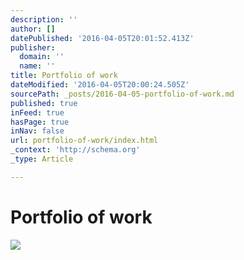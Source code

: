 ```yaml
---
description: ''
author: []
datePublished: '2016-04-05T20:01:52.413Z'
publisher:
  domain: ''
  name: ''
title: Portfolio of work
dateModified: '2016-04-05T20:00:24.505Z'
sourcePath: _posts/2016-04-05-portfolio-of-work.md
published: true
inFeed: true
hasPage: true
inNav: false
url: portfolio-of-work/index.html
_context: 'http://schema.org'
_type: Article

---
```

# Portfolio of work
![](https://the-grid-user-content.s3-us-west-2.amazonaws.com/6ff33e66-cdaa-4c1c-851f-d1a6aae46f09.png)
